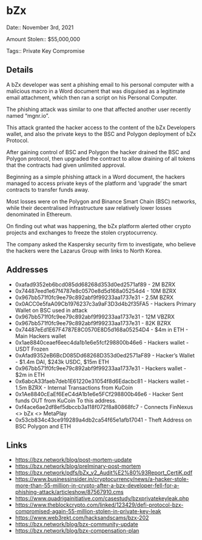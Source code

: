 # bZx

Date:: November 3rd, 2021

Amount Stolen:: $55,000,000

Tags:: Private Key Compromise


## Details 

A bZx developer was sent a phishing email to his personal computer with a malicious macro in a Word document that was disguised as a legitimate email attachment, which then ran a script on his Personal Computer. 

The phishing attack was similar to one that affected another user recently named “mgnr.io”. 

This attack granted the hacker access to the content of the bZx Developers wallet, and also the private keys to the BSC and Polygon deployment of bZx Protocol. 

After gaining control of BSC and Polygon the hacker drained the BSC and Polygon protocol, then upgraded the contract to allow draining of all tokens that the contracts had given unlimited approval.

Beginning as a simple phishing attack in a Word document, the hackers managed to access private keys of the platform and ‘upgrade’ the smart contracts to transfer funds away. 

Most losses were on the Polygon and Binance Smart Chain (BSC) networks, while their decentralised infrastructure saw relatively lower losses denominated in Ethereum. 

On finding out what was happening, the bZx platform alerted other crypto projects and exchanges to freeze the stolen cryptocurrency. 

The company asked the Kaspersky security firm to investigate, who believe the hackers were the Lazarus Group with links to North Korea.

## Addresses
- 0xafad9352eb6bcd085dd68268d353d0ed2571af89 - 2M BZRX
- 0x74487eed1e67f4787e8c0570e8d5d168a05254d4 - 10M BZRX
- 0x967bb571f0fc9ee79c892abf9f99233aa1737e31 - 2.5M BZRX
- 0x0ACC0e5faA09Cb1976237c3a9aF3D3d4b2f35FA5 - Hackers Primary Wallet on BSC used in attack
- 0x967bb571f0fc9ee79c892abf9f99233aa1737e31 - 12M VBZRX
- 0x967bb571f0fc9ee79c892abf9f99233aa1737e31 - 82K BZRX
- 0x74487eEd1E67F4787E8C0570E8D5d168a05254D4 - $4m in ETH - Main Hackers wallet
- 0x1ae8840ceaef6eec4da1b1e6e5fcf298800b46e6 - Hackers wallet - USDT Frozen
- 0xAfad9352eB6BcD085Dd68268D353d0ed2571aF89 - Hacker’s Wallet - $1.4m DAI, $243k USDC, $15m ETH
- 0x967bb571f0fc9ee79c892abf9f99233aa1737e31 - Hackers wallet - $2m in ETH
- 0x6abcA33faeb7deb1E61220e31054f8d6Edacbc81 - Hackers wallet - 1.5m BZRX - Internal Transactions from KuCoin
- 0x1Ae8840cEaEf6EeC4dA1b1e6e5FCf298800b46e6 - Hacker Sent funds OUT from KuCoin To this address.
- 0xf4ace6ae2df8ef5dbccb3a118f072f8a80868fc7 - Connects FinNexus <> bZx <> MetaPlay
- 0x53cb834c43ce919289a4db2ca54f65e1afb17041 - Theft Address on BSC Polygon and ETH

## Links
- https://bzx.network/blog/post-mortem-update
- https://bzx.network/blog/prelminary-post-mortem
- https://bzx.network/pdfs/bZx_v2_Audit%E2%80%93Report_CertiK.pdf
- https://www.businessinsider.in/cryptocurrency/news/a-hacker-stole-more-than-55-million-in-crypto-after-a-bzx-developer-fell-for-a-phishing-attack/articleshow/87567910.cms
- https://www.quadrigainitiative.com/casestudy/bzxprivatekeyleak.php
- https://www.theblockcrypto.com/linked/123429/defi-protocol-bzx-compromised-again-55-million-stolen-in-private-key-leak
- https://www.web3rekt.com/hacksandscams/bzx-202
- https://bzx.network/blog/bzx-community-update
- https://bzx.network/blog/bzx-compensation-plan